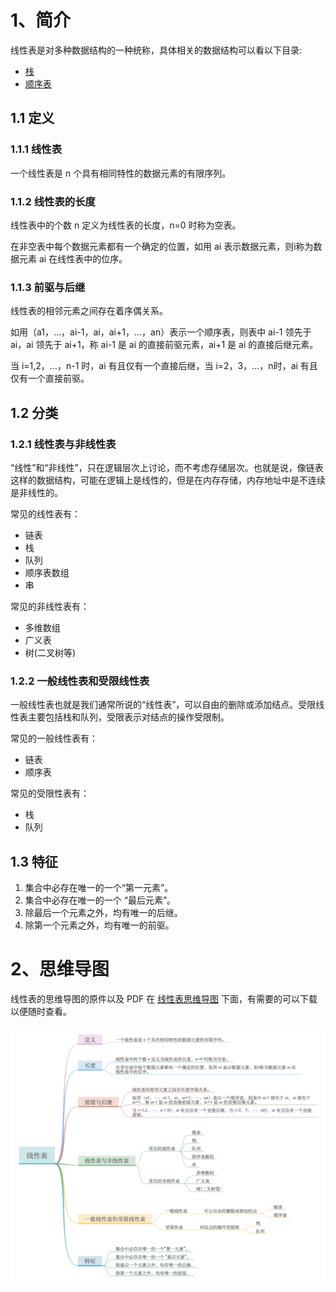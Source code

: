 # 1、简介

线性表是对多种数据结构的一种统称，具体相关的数据结构可以看以下目录:

- [栈](/docs/algorithm/list/栈.md)
- [顺序表](/docs/algorithm/list/顺序表.md)

## 1.1 定义

### 1.1.1 线性表

一个线性表是 n 个具有相同特性的数据元素的有限序列。

### 1.1.2 线性表的长度

线性表中的个数 n 定义为线性表的长度，n=0 时称为空表。

在非空表中每个数据元素都有一个确定的位置，如用 ai 表示数据元素，则i称为数据元素 ai 在线性表中的位序。

### 1.1.3 前驱与后继

线性表的相邻元素之间存在着序偶关系。

如用（a1，…，ai-1，ai，ai+1，…，an）表示一个顺序表，则表中 ai-1 领先于 ai，ai 领先于 ai+1，称 ai-1 是 ai 的直接前驱元素，ai+1 是 ai 的直接后继元素。

当 i=1,2，…，n-1 时，ai 有且仅有一个直接后继，当 i=2，3，…，n时，ai 有且仅有一个直接前驱。

## 1.2 分类

### 1.2.1 线性表与非线性表

“线性”和“非线性”，只在逻辑层次上讨论，而不考虑存储层次。也就是说，像链表这样的数据结构，可能在逻辑上是线性的，但是在内存存储，内存地址中是不连续是非线性的。

常见的线性表有：
- 链表
- 栈 
- 队列
- 顺序表数组
- 串

常见的非线性表有：
- 多维数组
- 广义表
- 树(二叉树等)

### 1.2.2 一般线性表和受限线性表

一般线性表也就是我们通常所说的“线性表”，可以自由的删除或添加结点。受限线性表主要包括栈和队列，受限表示对结点的操作受限制。

常见的一般线性表有：
- 链表
- 顺序表

常见的受限性表有：
- 栈
- 队列

## 1.3 特征

1. 集合中必存在唯一的一个“第一元素”。
2. 集合中必存在唯一的一个 “最后元素”。
3. 除最后一个元素之外，均有唯一的后继。
4. 除第一个元素之外，均有唯一的前驱。

# 2、思维导图

线性表的思维导图的原件以及 PDF 在 [线性表思维导图](/docs/mind/线性表) 下面，有需要的可以下载以便随时查看。

![线性表](/docs/mind/线性表/线性表.jpg)